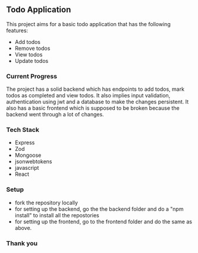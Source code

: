## Todo Application

This project aims for a basic todo application that has the following features:

- Add todos
- Remove todos
- View todos
- Update todos
### Current Progress
The project has a solid backend which has endpoints to add todos, mark todos as completed and view todos. It also implies input validation, authentication using jwt and a database to make the changes persistent. It also has a basic frontend which is supposed to be broken because the backend went through a lot of changes.
### Tech Stack
- Express
- Zod
- Mongoose
- jsonwebtokens
- javascript
- React
### Setup
- fork the repository locally
- for setting up the backend, go the the backend folder and do a "npm install" to install all the repostories
- for setting up the frontend, go to the frontend folder and do the same as above.
### Thank you
